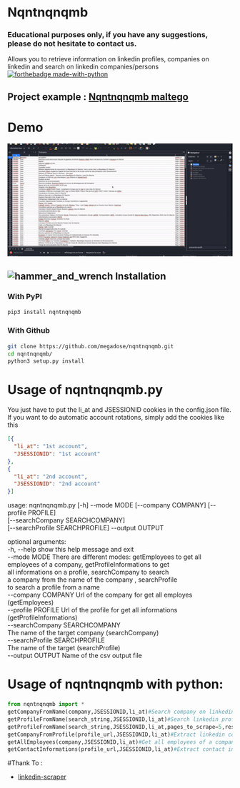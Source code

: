 # Nqntnqnqmb
### Educational purposes only, if you have any suggestions, please do not hesitate to contact us.
Allows you to retrieve information on linkedin profiles, companies on linkedin and search on linkedin companies/persons
[![forthebadge made-with-python](http://ForTheBadge.com/images/badges/made-with-python.svg)](https://www.python.org/)
## Project example : [Nqntnqnqmb maltego](https://github.com/megadose/nqntnqnqmb-maltego)

# Demo
![](demo.gif)

## ![hammer_and_wrench](https://github.githubassets.com/images/icons/emoji/unicode/1f6e0.png) Installation

### With PyPI

```bash
pip3 install nqntnqnqmb
```

### With Github

```bash
git clone https://github.com/megadose/nqntnqnqmb.git
cd nqntnqnqmb/
python3 setup.py install
```

# Usage of nqntnqnqmb.py 
You just have to put the li_at and JSESSIONID cookies in the config.json file. If you want to do automatic account rotations, simply add the cookies like this
```json
[{
  "li_at": "1st account",
  "JSESSIONID": "1st account"
},
{
  "li_at": "2nd account",
  "JSESSIONID": "2nd account"
}]
```

usage: nqntnqnqmb.py [-h] --mode MODE [--company COMPANY] [--profile PROFILE]  
                     [--searchCompany SEARCHCOMPANY]  
                     [--searchProfile SEARCHPROFILE] --output OUTPUT  
  
optional arguments:  
  -h, --help             show this help message and exit  
  --mode MODE           There are different modes: getEmployees to get all  
                        employees of a company, getProfileInformations to get  
                        all informations on a profile, searchCompany to search  
                        a company from the name of the company , searchProfile  
                        to search a profile from a name  
  --company COMPANY     Url of the company for get all employes (getEmployees)  
  --profile PROFILE     Url of the profile for get all informations  
                        (getProfileInformations)  
  --searchCompany SEARCHCOMPANY  
                        The name of the target company (searchCompany)  
  --searchProfile SEARCHPROFILE  
                        The name of the target (searchProfile)  
  --output OUTPUT       Name of the csv output file  
  

# Usage of nqntnqnqmb with python:

```python
from nqntnqnqmb import *
getCompanyFromName(company,JSESSIONID,li_at)#Search company on linkedin from name
getProfileFromName(search_string,JSESSIONID,li_at)#Search linkedin profile from name (Simple Usage)
getProfileFromName(search_string,JSESSIONID,li_at,pages_to_scrape=5,results_per_page=20)#Search linkedin profile from name (Advanced Usage)
getCompanyFromProfile(profile_url,JSESSIONID,li_at)#Extract linkedin company from a profile
getAllEmployees(company,JSESSIONID,li_at)#Get all employees of a company from the linkedin company url
getContactInformations(profile_url,JSESSIONID,li_at)#Extract contact informations from a profiles like the email, phone number and more
```

#Thank To :
- [linkedin-scraper](https://github.com/hakimkhalafi/linkedin-scraper)
